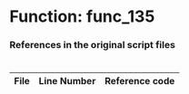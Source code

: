 # Function: func_135
### References in the original script files

#

| File | Line Number | Reference code |
| --- | --- | --- |
